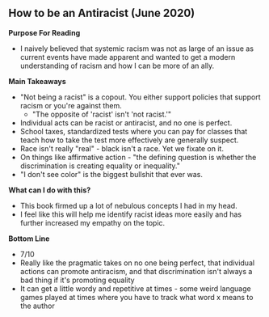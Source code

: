 ## How to be an Antiracist (June 2020)

**Purpose For Reading**
- I naively believed that systemic racism was not as large of an issue as current events have made apparent and wanted to get a modern understanding of racism and how I can be more of an ally.
 
**Main Takeaways**
- "Not being a racist" is a copout. You either support policies that support racism or you're against them.
	- "The opposite of 'racist' isn't 'not racist.'"
- Individual acts can be racist or antiracist, and no one is perfect.
- School taxes, standardized tests where you can pay for classes that teach how to take the test more effectively are generally suspect.
- Race isn't really "real" - black isn't a race. Yet we fixate on it.
- On things like affirmative action - "the defining question is whether the discrimination is creating equality or inequality."
- "I don't see color" is the biggest bullshit that ever was.

**What can I do with this?**
- This book firmed up a lot of nebulous concepts I had in my head.
- I feel like this will help me identify racist ideas more easily and has further increased my empathy on the topic.

**Bottom Line**
- 7/10
- Really like the pragmatic takes on no one being perfect, that individual actions can promote antiracism, and that discrimination isn't always a bad thing if it's promoting equality
- It can get a little wordy and repetitive at times - some weird language games played at times where you have to track what word x means to the author
<!--stackedit_data:
eyJoaXN0b3J5IjpbMjA4OTg0MjAzMywyNzAxODk1NjAsLTIwNz
UwODcxNzAsMTk4OTAwNzYyNl19
-->